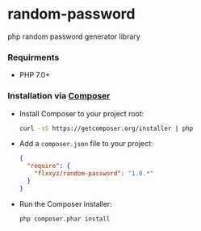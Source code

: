 # random-password

php random password generator library

### Requirments

* PHP 7.0+

### Installation via [Composer](http://getcomposer.org/)

 * Install Composer to your project root:
    ```bash
    curl -sS https://getcomposer.org/installer | php
    ```

 * Add a `composer.json` file to your project:
    ```json
    {
      "require": {
        "flxxyz/random-password": "1.0.*"
      }
    }
    ```

 * Run the Composer installer:
    ```bash
    php composer.phar install
    

